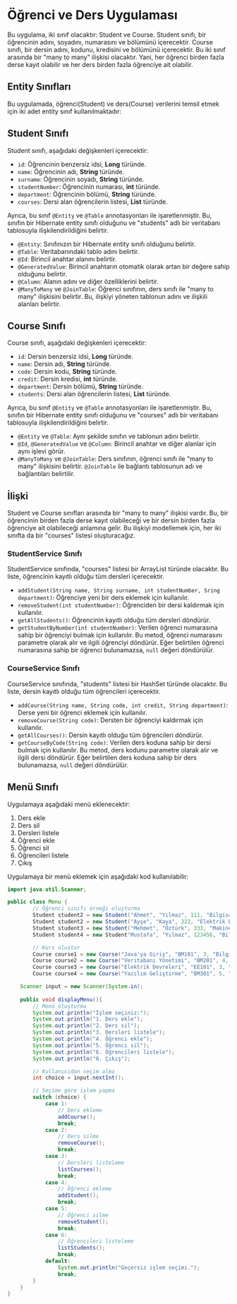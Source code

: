 # Öğrenci ve Ders Uygulaması

Bu uygulama, iki sınıf olacaktır: Student ve Course. Student sınıfı, bir öğrencinin adını, soyadını, numarasını ve
bölümünü içerecektir. Course sınıfı, bir dersin adını, kodunu, kredisini ve bölümünü içerecektir. Bu iki sınıf arasında
bir "many to many" ilişkisi olacaktır. Yani, her öğrenci birden fazla derse kayıt olabilir ve her ders birden fazla
öğrenciye ait olabilir.

## Entity Sınıfları

Bu uygulamada, öğrenci(Student) ve ders(Course) verilerini temsil etmek için iki adet entity sınıf kullanılmaktadır:

## Student Sınıfı

Student sınıfı, aşağıdaki değişkenleri içerecektir:

- `id`: Öğrencinin benzersiz idsi, **Long** türünde.
- `name`: Öğrencinin adı, **String** türünde.
- `surname`: Öğrencinin soyadı, **String** türünde.
- `studentNumber`: Öğrencinin numarası, **int** türünde.
- `department`: Öğrencinin bölümü, **String** türünde.
- `courses`: Dersi alan öğrencilerin listesi, **List<Course>** türünde.

Ayrıca, bu sınıf `@Entity` ve `@Table` annotasyonları ile işaretlenmiştir. Bu, sınıfın bir Hibernate entity sınıfı
olduğunu ve "students" adlı bir veritabanı tablosuyla ilişkilendirildiğini belirtir.

- `@Entity`: Sınıfınızın bir Hibernate entity sınıfı olduğunu belirtir.
- `@Table`: Veritabanındaki tablo adını belirtir.
- `@Id`: Birincil anahtar alanını belirtir.
- `@GeneratedValue`: Birincil anahtarın otomatik olarak artan bir değere sahip olduğunu belirtir.
- `@Column`: Alanın adını ve diğer özelliklerini belirtir.
- `@ManyToMany` ve `@JoinTable`: Öğrenci sınıfının, ders sınıfı ile "many to many" ilişkisini belirtir. Bu, ilişkiyi
  yöneten tablonun adını ve ilişkili alanları belirtir.

## Course Sınıfı

Course sınıfı, aşağıdaki değişkenleri içerecektir:

- `id`: Dersin benzersiz idsi, **Long** türünde.
- `name`: Dersin adı, **String** türünde.
- `code`: Dersin kodu, **String** türünde.
- `credit`: Dersin kredisi, **int** türünde.
- `department`: Dersin bölümü, **String** türünde.
- `students`: Dersi alan öğrencilerin listesi, **List<Student>** türünde.

Ayrıca, bu sınıf `@Entity` ve `@Table` annotasyonları ile işaretlenmiştir. Bu, sınıfın bir Hibernate entity sınıfı
olduğunu ve "courses" adlı bir veritabanı tablosuyla ilişkilendirildiğini belirtir.

- `@Entity` ve `@Table`: Aynı şekilde sınıfın ve tablonun adını belirtir.
- `@Id`, `@GeneratedValue` ve `@Column`: Birincil anahtar ve diğer alanlar için aynı işlevi görür.
- `@ManyToMany` ve `@JoinTable`: Ders sınıfının, öğrenci sınıfı ile "many to many" ilişkisini belirtir. `@JoinTable` ile
  bağlantı tablosunun adı ve bağlantıları belirtilir.

## İlişki

Student ve Course sınıfları arasında bir "many to many" ilişkisi vardır. Bu, bir öğrencinin birden fazla derse kayıt
olabileceği ve bir dersin birden fazla öğrenciye ait olabileceği anlamına gelir. Bu ilişkiyi modellemek için, her iki
sınıfta da bir "courses" listesi oluşturacağız.

### StudentService Sınıfı

StudentService sınıfında, "courses" listesi bir ArrayList türünde olacaktır. Bu liste, öğrencinin kayıtlı olduğu tüm
dersleri içerecektir.

- `addStudent(String name, String surname, int studentNumber, Sring department)`: Öğrenciye yeni bir ders eklemek için
  kullanılır.
- `removeStudent(int studentNumber)`: Öğrenciden bir dersi kaldırmak için kullanılır.
- `getAllStudents()`: Öğrencinin kayıtlı olduğu tüm dersleri döndürür.
- `getStudentByNumber(int studentNumber)`: Verilen öğrenci numarasına sahip bir öğrenciyi bulmak için kullanılır. Bu
  metod, öğrenci numarasını parametre olarak alır ve ilgili öğrenciyi döndürür. Eğer belirtilen öğrenci numarasına sahip
  bir öğrenci bulunamazsa, `null` değeri döndürülür.

### CourseService Sınıfı

CourseService sınıfında, "students" listesi bir HashSet türünde olacaktır. Bu liste, dersin kayıtlı olduğu tüm
öğrencileri içerecektir.

- `addCourse(String name, String code, int credit, String department)`: Derse yeni bir öğrenci eklemek için kullanılır.
- `removeCourse(String code)`: Dersten bir öğrenciyi kaldırmak için kullanılır.
- `getAllCourses()`: Dersin kayıtlı olduğu tüm öğrencileri döndürür.
- `getCourseByCode(String code)`: Verilen ders koduna sahip bir dersi bulmak için kullanılır. Bu metod, ders kodunu
  parametre olarak alır ve ilgili dersi döndürür. Eğer belirtilen ders koduna sahip bir ders bulunamazsa, `null` değeri
  döndürülür.

## Menü Sınıfı

Uygulamaya aşağıdaki menü eklenecektir:

1. Ders ekle
2. Ders sil
3. Dersleri listele
4. Öğrenci ekle
5. Öğrenci sil
6. Öğrencileri listele
0. Çıkış

Uygulamaya bir menü eklemek için aşağıdaki kod kullanılabilir:

```java
import java.util.Scanner;

public class Menu {
        // Öğrenci sınıfı örneği oluşturma
        Student student2 = new Student("Ahmet", "Yılmaz", 111, "Bilgisayar Mühendisliği");
        Student student2 = new Student("Ayşe", "Kaya", 222, "Elektrik Elektronik Mühendisliği");
        Student student3 = new Student("Mehmet", "Öztürk", 333, "Makine Mühendisliği");
        Student student4 = new Student"Mustafa", "Yılmaz", 123456, "Bilgisayar Mühendisliği");

        // Kurs oluştur
        Course course1 = new Course("Java'ya Giriş", "BM101", 3, "Bilgisayar Mühendisliği");
        Course course2 = new Course("Veritabanı Yönetimi", "BM201", 4, "Bilgisayar Mühendisliği");
        Course course3 = new Course("Elektrik Devreleri", "EE101", 3, "Elektrik Elektronik Mühendisliği");
        Course course4 = new Course("Yazılım Geliştirme", "BM301", 5, "Bilgisayar Mühendisliği");

    Scanner input = new Scanner(System.in);
    
    public void displayMenu(){
        // Menü oluşturma
        System.out.println("İşlem seçiniz:");
        System.out.println("1. Ders ekle");
        System.out.println("2. Ders sil");
        System.out.println("3. Dersleri listele");
        System.out.println("4. Öğrenci ekle");
        System.out.println("5. Öğrenci sil");
        System.out.println("6. Öğrencileri listele");
        System.out.println("0. Çıkış");

        // Kullanıcıdan seçim alma
        int choice = input.nextInt();

        // Seçime göre işlem yapma
        switch (choice) {
            case 1:
                // Ders ekleme
                addCourse();
                break;
            case 2:
                // Ders silme
                removeCourse();
                break;
            case 3:
                // Dersleri listeleme
                listCourses();
                break;
            case 4:
                // Öğrenci ekleme
                addStudent();
                break;
            case 5:
                // Öğrenci silme
                removeStudent();
                break;
            case 6:
                // Öğrencileri listeleme
                listStudents();
                break;
            default:
                System.out.println("Geçersiz işlem seçimi.");
                break;
        }
    }
}
